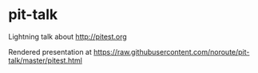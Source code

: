 pit-talk
========

Lightning talk about http://pitest.org

Rendered presentation at https://raw.githubusercontent.com/noroute/pit-talk/master/pitest.html
